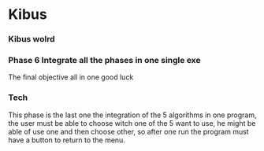 Kibus
=====

### Kibus wolrd

### Phase 6 Integrate all the phases in one single exe
The final objective all in one good luck 

### Tech
This phase is the last one the integration of the 5 algorithms in one program, the user must be able to choose witch one of the 5 want to use, he might be able of use one and then choose other, so after one run the program must have a button to return to the menu.
